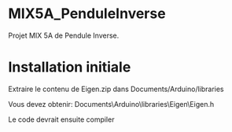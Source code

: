 # MIX5A_PenduleInverse
Projet MIX 5A de Pendule Inverse.

# Installation initiale

Extraire le contenu de Eigen.zip dans Documents/Arduino/libraries

Vous devez obtenir:
Documents\Arduino\libraries\Eigen\Eigen.h

Le code devrait ensuite compiler